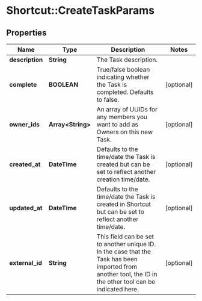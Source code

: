 # Shortcut::CreateTaskParams

## Properties
Name | Type | Description | Notes
------------ | ------------- | ------------- | -------------
**description** | **String** | The Task description. | 
**complete** | **BOOLEAN** | True/false boolean indicating whether the Task is completed. Defaults to false. | [optional] 
**owner_ids** | **Array&lt;String&gt;** | An array of UUIDs for any members you want to add as Owners on this new Task. | [optional] 
**created_at** | **DateTime** | Defaults to the time/date the Task is created but can be set to reflect another creation time/date. | [optional] 
**updated_at** | **DateTime** | Defaults to the time/date the Task is created in Shortcut but can be set to reflect another time/date. | [optional] 
**external_id** | **String** | This field can be set to another unique ID. In the case that the Task has been imported from another tool, the ID in the other tool can be indicated here. | [optional] 

